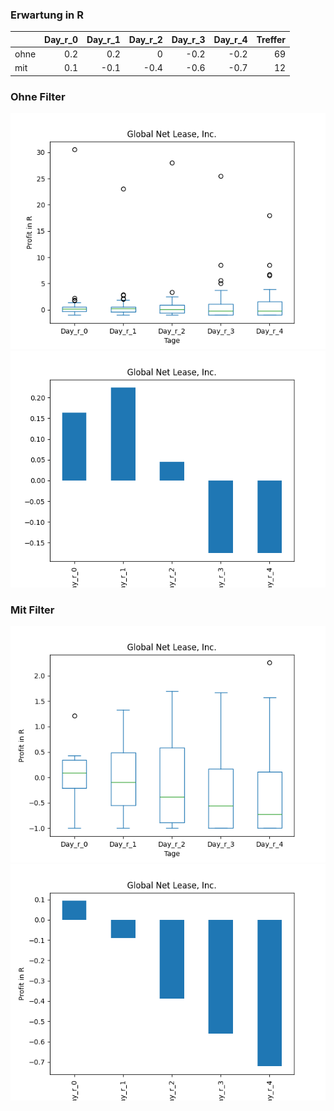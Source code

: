 ### Erwartung in R
|      |   Day_r_0 |   Day_r_1 |   Day_r_2 |   Day_r_3 |   Day_r_4 |   Treffer |
|:-----|----------:|----------:|----------:|----------:|----------:|----------:|
| ohne |       0.2 |       0.2 |       0   |      -0.2 |      -0.2 |        69 |
| mit  |       0.1 |      -0.1 |      -0.4 |      -0.6 |      -0.7 |        12 |

### Ohne Filter
![image info](./data/GNL_box_all.png)
![image info](./data/GNL_median_all.png)

### Mit Filter
![image info](./data/GNL_box_filtered.png)
![image info](./data/GNL_median_filtered.png)